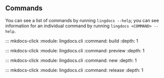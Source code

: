## Commands

You can see a list of commands by running `lingdocs --help`; you can see information for an individual command by running `lingdocs <COMMAND> --help`.

::: mkdocs-click
    :module: lingdocs.cli
    :command: build
    :depth: 1

::: mkdocs-click
    :module: lingdocs.cli
    :command: preview
    :depth: 1

::: mkdocs-click
    :module: lingdocs.cli
    :command: new
    :depth: 1

::: mkdocs-click
    :module: lingdocs.cli
    :command: release
    :depth: 1
